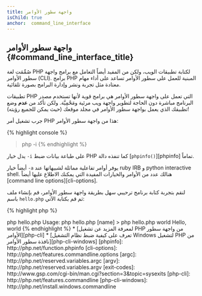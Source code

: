 ```yaml
---
title: واجهة سطور الأوامر
isChild: true
anchor:  command_line_interface
---
```


## واجهة سطور الأوامر {#command_line_interface_title}

صُمِّمَت لغة PHP لكتابة تطبيقات الويب، ولكن من المفيد أيضاً التعامل مع برامج واجهة سطور الأوامر (CLI).
برامج PHP المبنية للعمل على سطور الأوامر تساعد على أداء مهام معتادة مثل تجربة ونشر وإدارة البرامج بصورة تلقائية.

تطبيقات PHP التي تعمل على واجهة سطور الأوامر هي برامج قوية لأنها تستخدم مصدر البرنامج مباشرة دون الحاجة لتطوير واجهة ويب مرئية ومَحْمِيَّة. ولكن تأكد من **عدم** وضع تطبيقك الذي يعمل بواجهة سطور الأوامر في مجلد موقعك (حيث يمكن للجميع رؤيته)!

جرب تشغيل أمر PHP هذا من واجهة سطور الأوامر:

{% highlight console %}
> php -i
{% endhighlight %}

يدل خيار `-i` على طباعة بيانات ضبط PHP كما تنفذه دالة [`phpinfo()`][phpinfo] تماماً.

أيضاً خيار `-a` يوفر أوامر تفاعلية مماثلة لشبيهاتها عند ruby IRB و python interactive shell. هنالك عدد من الأوامر والخيارات المفيدة
التي يمكنك الاطلاع عليها أيضاً [command line options][cli-options].

لنقم بتجربة كتابة برنامج ترحيبي سهل بطريقة واجهة سطور الأوامر، قم بإنشاء ملف باسم `hello.php` ثم قم بكتابة الآتي:

{% highlight php %}
<?php
if ($argc !== 2) {
    echo "Usage: php hello.php [name].\n";
    exit(1);
}
$name = $argv[1];
echo "Hello, $name\n";
{% endhighlight %}

تقوم PHP بإنشاء متغيرين خاصين بناءَ على القيم التي يعمل بها تطبيقك.
[`$argc`][argc] وهو متغير رقمي يحتوي على *عدد* القيم.
[`$argv`][argv] وهو متغير به مصفوفة تحوتي على *قيمة* كل من القيم.
دائما ما يكون الخيار الأول من القيم هو اسم ملف PHP المراد تنفيذه وفي هذه الحالة هو الملف `hello.php`.
تستخدم دالة `exit()` دون قيمة صفرية لإعلام منفذ الأوامر بأن الأمر قد فشل!.
يمكن الإطلاع على شفرات الخروج من [هنا][exit-codes].

لتنفيذ الملف، قم بفتح نافذة تنفيذ سطور الأوامر ثم قم بكتابة الآتي:

{% highlight console %}
> php hello.php
Usage: php hello.php [name]
> php hello.php world
Hello, world
{% endhighlight %}


 * [لمعرفة المزيد عن تشغيل PHP من واجهة سطور الأوامر][php-cli]
 * [تعرف على كيفية ضبط نظام التشغيل Windows لتشغيل PHP من نافذة سطور الأوامر][php-cli-windows]


[phpinfo]: http://php.net/function.phpinfo
[cli-options]: http://php.net/features.commandline.options
[argc]: http://php.net/reserved.variables.argc
[argv]: http://php.net/reserved.variables.argv
[exit-codes]: http://www.gsp.com/cgi-bin/man.cgi?section=3&amp;topic=sysexits
[php-cli]: http://php.net/features.commandline
[php-cli-windows]: http://php.net/install.windows.commandline

